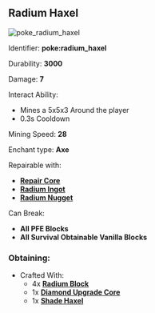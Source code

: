 ## Radium Haxel
![poke_radium_haxel](https://github.com/ItsMePok/PFE/assets/136857747/1d19d0a5-ec3a-416f-bf83-9b24005a1e65)

Identifier: **poke:radium_haxel**

Durability: **3000**

Damage: **7**

Interact Ability:
* Mines a 5x5x3 Around the player
* 0.3s Cooldown

Mining Speed: **28**

Enchant type: **Axe**

Repairable with:
* **[Repair Core](https://pfewiki.gitbook.io/home/items/cores/repair-core)**
* **[Radium Ingot](https://github.com/ItsMePok/PFE/wiki/Radium-Ingot)**
* **[Radium Nugget](https://github.com/ItsMePok/PFE/wiki/Radium-Nugget)**

Can Break:
* **All PFE Blocks**
* **All Survival Obtainable Vanilla Blocks**

### Obtaining:
* Crafted With:
    * 4x **[Radium Block](https://github.com/ItsMePok/PFE/wiki/Radium-Block)**
    * 1x **[Diamond Upgrade Core](https://github.com/ItsMePok/PFE/wiki/Diamond-Upgrade-Core)**
    * 1x **[Shade Haxel](https://github.com/ItsMePok/PFE/wiki/Shade-Haxel)**